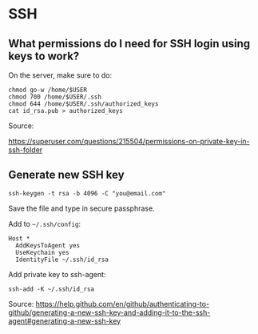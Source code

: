 # SSH

## What permissions do I need for SSH login using keys to work?

On the server, make sure to do:

```
chmod go-w /home/$USER
chmod 700 /home/$USER/.ssh
chmod 644 /home/$USER/.ssh/authorized_keys
cat id_rsa.pub > authorized_keys
```

Source:

https://superuser.com/questions/215504/permissions-on-private-key-in-ssh-folder

## Generate new SSH key

```
ssh-keygen -t rsa -b 4096 -C "you@email.com"
```

Save the file and type in secure passphrase.

Add to `~/.ssh/config`:

```
Host *
  AddKeysToAgent yes
  UseKeychain yes
  IdentityFile ~/.ssh/id_rsa
```

Add private key to ssh-agent:

```
ssh-add -K ~/.ssh/id_rsa
```

Source: https://help.github.com/en/github/authenticating-to-github/generating-a-new-ssh-key-and-adding-it-to-the-ssh-agent#generating-a-new-ssh-key
